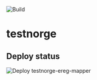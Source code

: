![Build](https://github.com/navikt/testnorge/workflows/Build/badge.svg)

# testnorge

## Deploy status

![Deploy testnorge-ereg-mapper](https://github.com/navikt/testnorge/workflows/Deploy%20testnorge-ereg-mapper/badge.svg)
